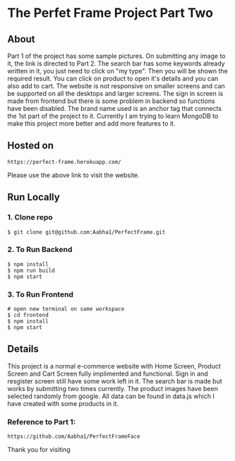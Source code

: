# The Perfet Frame Project Part Two

## About

Part 1 of the project has some sample pictures. On submitting any image to it, the link is directed to Part 2. The search bar has some keywords already written in it, you just need to click on "my type". Then you will be shown the required result. You can click on product to open it's details and you can also add to cart. The website is not responsive on smaller screens and can be supported on all the desktops and larger screens. The sign in screen is made from frontend but there is some problem in backend so functions have been disabled. The brand name used is an anchor tag that connects the 1st part of the project to it. Currently I am trying to learn MongoDB to make this project more better and add more features to it.

## Hosted on

```
https://perfect-frame.herokuapp.com/

```

Please use the above link to visit the website.

## Run Locally

### 1. Clone repo

```
$ git clone git@github.com:Aabha1/PerfectFrame.git

```

### 2. To Run Backend

```
$ npm install
$ npm run build
$ npm start

```

### 3. To Run Frontend

```
# open new terminal on same workspace
$ cd frontend
$ npm install
$ npm start

```

## Details

This project is a normal e-commerce website with Home Screen, Product Screen and Cart Screen fully implimented and functional. Sign in and resgister screen still have some work left in it. The search bar is made but works by submitting two times currently. The product images have been selected randomly from google. All data can be found in data.js which I have created with some products in it.

### Reference to Part 1:

```
https://github.com/Aabha1/PerfectFrameFace
```

Thank you for visiting
